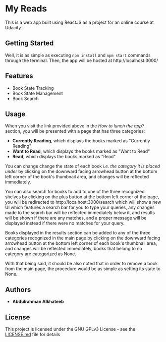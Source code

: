 # My Reads

This is a web app built using ReactJS as a project for an online course at Udacity.

## Getting Started

Well, it is as simple as executing ```npm install``` and ```npm start``` commands through the terminal.
Then, the app will be hosted at http://localhost:3000/

## Features

- Book State Tracking
- Book State Management
- Book Search

## Usage

When you visit the link provided above in the *How to lunch the app?* section, you will be presented with a page that has three categories:

- **Currently Reading**, which displays the books marked as "Currently Reading"
- **Want to Read**, which displays the books marked as "Want to Read"
- **Read**, which displays the books marked as "Read"

You can change change the state of each book *i.e. the category it is placed under* by clicking on the downward facing arrowhead button at the bottom left corner of the book's thumbnail area, and changes will be reflected immediately.

You can also search for books to add to one of the three recognized shelves by clicking on the plus button at the bottom left corner of the page, you will be redirected to http://localhost:3000/search which will show a new UI which features a search bar for you to type your queries, any changes made to the search bar will be reflected immediately below it, and results will be shown if there are any matches, and a proper message will be displayed instead if there were no matches for your query.

Books displayed in the results section can be added to any of the three categories recognized in the main page by clicking on the downward facing arrowhead button at the bottom left corner of each book's thumbnail area, and changes will be reflected immediately, books that belong to no category are categorized as None.

With that being said, it should be also noted that in order to remove a book from the main page, the procedure would be as simple as setting its state to None.

## Authors

- **Abdulrahman Alkhateeb**

## License

This project is licensed under the GNU GPLv3 License - see the [LICENSE.md](LICENSE.md) file for details